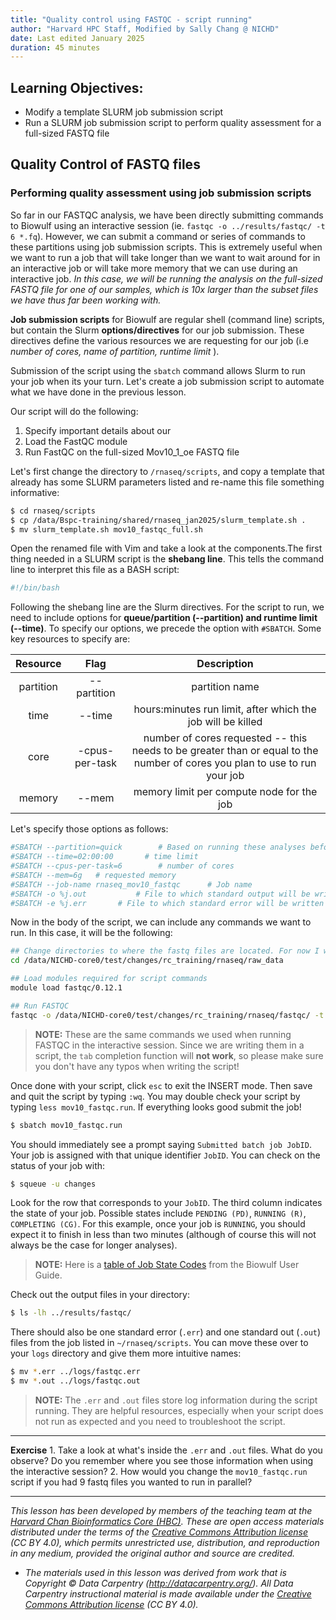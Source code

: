 ```yaml
---
title: "Quality control using FASTQC - script running"
author: "Harvard HPC Staff, Modified by Sally Chang @ NICHD"
date: Last edited January 2025
duration: 45 minutes
---
```


## Learning Objectives:

-   Modify a template SLURM job submission script
-   Run a SLURM job submission script to perform quality assessment for a full-sized FASTQ file

## Quality Control of FASTQ files

### Performing quality assessment using job submission scripts

So far in our FASTQC analysis, we have been directly submitting commands to Biowulf using an interactive session (ie. `fastqc -o ../results/fastqc/ -t 6 *.fq`). However, we can submit a command or series of commands to these partitions using job submission scripts. This is extremely useful when we want to run a job that will take longer than we want to wait around for in an interactive job or will take more memory that we can use during an interactive job. *In this case, we will be running the analysis on the full-sized FASTQ file for one of our samples, which is 10x larger than the subset files we have thus far been working with.*

**Job submission scripts** for Biowulf are regular shell (command line) scripts, but contain the Slurm **options/directives** for our job submission. These directives define the various resources we are requesting for our job (i.e *number of cores, name of partition, runtime limit* ).

Submission of the script using the `sbatch` command allows Slurm to run your job when its your turn. Let's create a job submission script to automate what we have done in the previous lesson.

Our script will do the following:

1.  Specify important details about our
2.  Load the FastQC module
3.  Run FastQC on the full-sized Mov10_1_oe FASTQ file

Let's first change the directory to `/rnaseq/scripts`, and copy a template that already has some SLURM parameters listed and re-name this file something informative:

``` bash
$ cd rnaseq/scripts
$ cp /data/Bspc-training/shared/rnaseq_jan2025/slurm_template.sh .
$ mv slurm_template.sh mov10_fastqc_full.sh
```

Open the renamed file with Vim and take a look at the components.The first thing needed in a SLURM script is the **shebang line**. This tells the command line to interpret this file as a BASH script:

``` bash
#!/bin/bash
```

Following the shebang line are the Slurm directives. For the script to run, we need to include options for **queue/partition (--partition) and runtime limit (--time)**. To specify our options, we precede the option with `#SBATCH`. Some key resources to specify are:

| Resource  |      Flag      |                                                        Description                                                         |
|:----------------------:|:----------------------:|:----------------------:|
| partition |  --partition   |                                                       partition name                                                       |
|   time    |     --time     |                                hours:minutes run limit, after which the job will be killed                                 |
|   core    | -cpus-per-task | number of cores requested -- this needs to be greater than or equal to the number of cores you plan to use to run your job |
|  memory   |     --mem      |                                         memory limit per compute node for the job                                          |

Let's specify those options as follows:

``` bash
#SBATCH --partition=quick        # Based on running these analyses before, we can get away with running this on a quick (priority!) node
#SBATCH --time=02:00:00       # time limit
#SBATCH --cpus-per-task=6        # number of cores
#SBATCH --mem=6g   # requested memory
#SBATCH --job-name rnaseq_mov10_fastqc      # Job name
#SBATCH -o %j.out           # File to which standard output will be written
#SBATCH -e %j.err       # File to which standard error will be written
```

Now in the body of the script, we can include any commands we want to run. In this case, it will be the following:

``` bash
## Change directories to where the fastq files are located. For now I will use absolute paths until we find a good solution for a prefix. 
cd /data/NICHD-core0/test/changes/rc_training/rnaseq/raw_data

## Load modules required for script commands
module load fastqc/0.12.1

## Run FASTQC
fastqc -o /data/NICHD-core0/test/changes/rc_training/rnaseq/fastqc/ -t 6 *.fq
```

> **NOTE:** These are the same commands we used when running FASTQC in the interactive session. Since we are writing them in a script, the `tab` completion function will **not work**, so please make sure you don't have any typos when writing the script!

Once done with your script, click `esc` to exit the INSERT mode. Then save and quit the script by typing `:wq`. You may double check your script by typing `less mov10_fastqc.run`. If everything looks good submit the job!

``` bash
$ sbatch mov10_fastqc.run
```

You should immediately see a prompt saying `Submitted batch job JobID`. Your job is assigned with that unique identifier `JobID`. You can check on the status of your job with:

``` bash
$ squeue -u changes
```

Look for the row that corresponds to your `JobID`. The third column indicates the state of your job. Possible states include `PENDING (PD)`, `RUNNING (R)`, `COMPLETING (CG)`. For this example, once your job is `RUNNING`, you should expect it to finish in less than two minutes (although of course this will not always be the case for longer analyses).

> **NOTE:** Here is a [table of Job State Codes](https://hpc.nih.gov/docs/userguide.html#states) from the Biowulf User Guide.

Check out the output files in your directory:

``` bash
$ ls -lh ../results/fastqc/
```

There should also be one standard error (`.err`) and one standard out (`.out`) files from the job listed in `~/rnaseq/scripts`. You can move these over to your `logs` directory and give them more intuitive names:

``` bash
$ mv *.err ../logs/fastqc.err
$ mv *.out ../logs/fastqc.out
```

> **NOTE:** The `.err` and `.out` files store log information during the script running. They are helpful resources, especially when your script does not run as expected and you need to troubleshoot the script.

------------------------------------------------------------------------

**Exercise** 1. Take a look at what's inside the `.err` and `.out` files. What do you observe? Do you remember where you see those information when using the interactive session? 2. How would you change the `mov10_fastqc.run` script if you had 9 fastq files you wanted to run in parallel?

------------------------------------------------------------------------

*This lesson has been developed by members of the teaching team at the [Harvard Chan Bioinformatics Core (HBC)](http://bioinformatics.sph.harvard.edu/). These are open access materials distributed under the terms of the [Creative Commons Attribution license](https://creativecommons.org/licenses/by/4.0/) (CC BY 4.0), which permits unrestricted use, distribution, and reproduction in any medium, provided the original author and source are credited.*

-   *The materials used in this lesson was derived from work that is Copyright © Data Carpentry (<http://datacarpentry.org/>). All Data Carpentry instructional material is made available under the [Creative Commons Attribution license](https://creativecommons.org/licenses/by/4.0/) (CC BY 4.0).*
